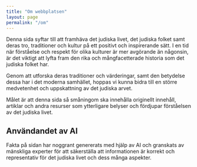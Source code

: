 ```yaml
---
title: "Om webbplatsen"
layout: page
permalink: "/om"
---
```


Denna sida syftar till att framhäva det judiska livet, det judiska folket samt deras tro, traditioner och kultur på ett positivt och inspirerande sätt. I en tid när förståelse och respekt för olika kulturer är mer avgörande än någonsin, är det viktigt att lyfta fram den rika och mångfacetterade historia som det judiska folket har.

Genom att utforska deras traditioner och värderingar, samt den betydelse dessa har i det moderna samhället, hoppas vi kunna bidra till en större medvetenhet och uppskattning av det judiska arvet.

Målet är att denna sida så småningom ska innehålla originellt innehåll, artiklar och andra resurser som ytterligare belyser och fördjupar förståelsen av det judiska livet.

## Användandet av AI

Fakta på sidan har noggrant genererats med hjälp av AI och granskats av mänskliga experter för att säkerställa att informationen är korrekt och representativ för det judiska livet och dess många aspekter.